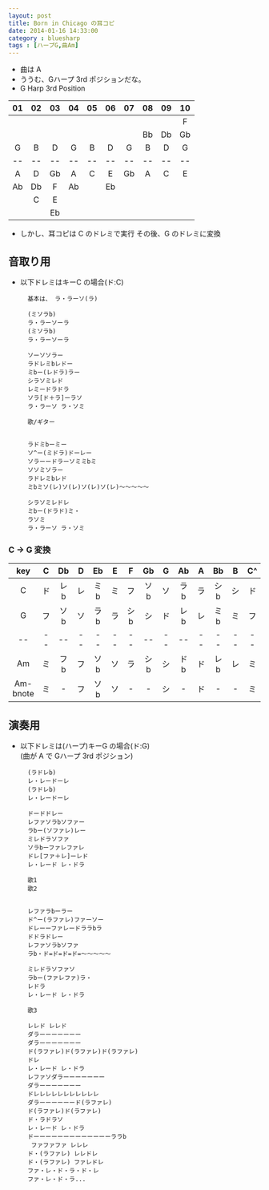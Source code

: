 ```yaml
---
layout: post
title: Born in Chicago の耳コピ
date: 2014-01-16 14:33:00
category : bluesharp
tags : [ハープG,曲Am]
---
```


- 曲は A
- ううむ、Gハープ 3rd ポジションだな。
- G Harp 3rd Position

| 01 | 02 | 03 | 04 | 05 | 06 | 07 | 08 | 09 | 10 |
|:--:|:--:|:--:|:--:|:--:|:--:|:--:|:--:|:--:|:--:|
|    |    |    |    |    |    |    |    |    | F  |
|    |    |    |    |    |    |    | Bb | Db | Gb |
| G  | B  | D  | G  | B  | D  | G  | B  | D  | G  |
| -- | -- | -- | -- | -- | -- | -- | -- | -- | -- |
| A  | D  | Gb | A  | C  | E  | Gb | A  | C  | E  |
| Ab | Db | F  | Ab |    | Eb |    |    |    |    |
|    | C  | E  |    |    |    |    |    |    |    |
|    |    | Eb |    |    |    |    |    |    |    |

- しかし、耳コピは C のドレミで実行
その後、G のドレミに変換

音取り用
--------

- 以下ドレミはキーC の場合(ド:C)
      
        基本は、 ラ・ラーソ(ラ)
        
        (ミソラb)
        ラ・ラーソーラ
        (ミソラb)
        ラ・ラーソーラ
        
        ソーソソラー
        ラドレミbレドー
        ミbー(レドラ)ラー
        シラソミレド
        レミードラドラ
        ソラ[ド＋ラ]ーラソ
        ラ・ラーソ ラ・ソミ
        
        歌/ギター
  
        
        ラドミbーミー
        ソ^ー(ミドラ)ドーレー
        ソラーードラーソミミbミ
        ソソミソラー
        ラドレミbレド
        ミbミソ(レ)ソ(レ)ソ(レ)ソ(レ)〜〜〜〜〜
        
        シラソミレドレ
        ミbー(ドラド)ミ・
        ラソミ
        ラ・ラーソ ラ・ソミ
  

### C -> G 変換


| key | C | Db | D | Eb | E | F | Gb | G | Ab | A | Bb | B | C^ |
|:-:|:---:|:---:|:---:|:---:|:---:|:---:|:---:|:---:|:---:|:---:|:---:|:---:|:---:|
| C | ド  | レb | レ  | ミb | ミ  | フ  | ソb | ソ  | ラb | ラ  | シb | シ  | ド |
| G | フ  | ソb | ソ  | ラb | ラ  | シb | シ  | ド  | レb | レ  | ミb | ミ  | フ |
| -- | -- | -- | -- | -- | -- | -- | -- | -- | -- | -- | -- | -- | -- |
| Am | ミ  | フb | フ  | ソb | ソ  | ラ  | シb | シ  | ドb  | ド | レb  | レ | ミ  |
| Am-bnote | ミ  | - | フ  | ソb | ソ  | -  | - | シ  | -  | ド | -  | - | ミ  |
      
演奏用
------

- 以下ドレミは(ハープ)キーG の場合(ド:G)  
(曲が A で Gハープ 3rd ポジション)

        (ラドレb)
        レ・レードーレ
        (ラドレb)
        レ・レードーレ
  
        ドードドレー
        レファソラbソファー
        ラbー(ソファレ)レー
        ミレドラソファ
        ソラbーファレファレ
        ドレ[ファ＋レ]ーレド
        レ・レード レ・ドラ
        
        歌1
        歌2
        
              
        レファラbーラー
        ド^ー(ラファレ)ファーソー
        ドレーーファレードララbラ
        ドドラドレー
        レファソラbソファ
        ラb・ド=ド=ド=ド=〜〜〜〜〜
        
        ミレドラソファソ
        ラbー(ファレファ)ラ・
        レドラ
        レ・レード レ・ドラ
  
        歌3
        
        レレド レレド
        ダラーーーーーーー
        ダラーーーーーーー
        ド(ラファレ)ド(ラファレ)ド(ラファレ)
        ドレ
        レ・レード レ・ドラ
        レファソダラーーーーーーー
        ダラーーーーーーー
        ドレレレレレレレレレレレ
        ダラーーーーーード(ラファレ)
        ド(ラファレ)ド(ラファレ)
        ド・ラドラソ
        レ・レード レ・ドラ
        ドーーーーーーーーーーーーーララb
         ファファファ レレレ
        ド・(ラファレ) レレドレ
        ド・(ラファレ) ファレドレ
        ファ・レ・ド・ラ・ド・レ
        ファ・レ・ド・ラ...
